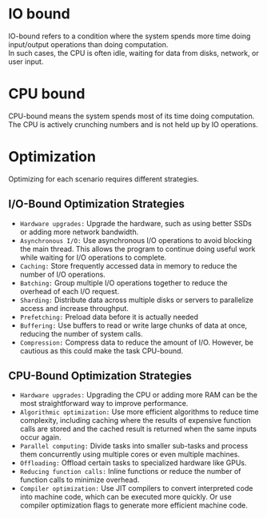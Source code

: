 # IO bound
IO-bound refers to a condition where the system spends more time doing input/output operations than doing computation.<br>
In such cases, the CPU is often idle, waiting for data from disks, network, or user input.
# CPU bound
CPU-bound means the system spends most of its time doing computation.<br>
The CPU is actively crunching numbers and is not held up by IO operations.
# Optimization
Optimizing for each scenario requires different strategies.<br>
## I/O-Bound Optimization Strategies
- `Hardware upgrades:` Upgrade the hardware, such as using better SSDs or adding more network bandwidth.
- `Asynchronous I/O:` Use asynchronous I/O operations to avoid blocking the main thread. This allows the program to continue doing useful work while waiting for I/O operations to complete.
- `Caching:` Store frequently accessed data in memory to reduce the number of I/O operations.
- `Batching:` Group multiple I/O operations together to reduce the overhead of each I/O request.
- `Sharding:` Distribute data across multiple disks or servers to parallelize access and increase throughput.
- `Prefetching:` Preload data before it is actually needed
- `Buffering:` Use buffers to read or write large chunks of data at once, reducing the number of system calls.
- `Compression:` Compress data to reduce the amount of I/O. However, be cautious as this could make the task CPU-bound.
## CPU-Bound Optimization Strategies
- `Hardware upgrades:` Upgrading the CPU or adding more RAM can be the most straightforward way to improve performance.
- `Algorithmic optimization:` Use more efficient algorithms to reduce time complexity, including caching where the results of expensive function calls are stored and the cached result is returned when the same inputs occur again.
- `Parallel computing:` Divide tasks into smaller sub-tasks and process them concurrently using multiple cores or even multiple machines.
- `Offloading:` Offload certain tasks to specialized hardware like GPUs.
- `Reducing function calls:` Inline functions or reduce the number of function calls to minimize overhead.
- `Compiler optimization:` Use JIT compilers to convert interpreted code into machine code, which can be executed more quickly. Or use compiler optimization flags to generate more efficient machine code.
